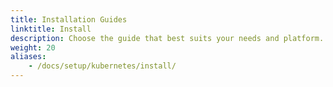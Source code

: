 ```yaml
---
title: Installation Guides
linktitle: Install
description: Choose the guide that best suits your needs and platform.
weight: 20
aliases:
    - /docs/setup/kubernetes/install/
---
```

